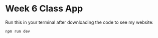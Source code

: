 # Week 6 Class App

Run this in your terminal after downloading the code to see my website:
```
npm run dev
```

